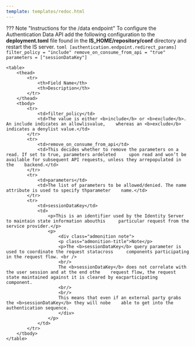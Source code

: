 ```yaml
---
template: templates/redoc.html
---
```


??? Note "Instructions for the /data endpoint"
    To configure the Authentication Data API add the following configuration to the **deployment.toml** file found in the **IS_HOME/repository/conf** directory and restart the IS server.
    ```toml
    [authentication.endpoint.redirect_params]
    filter_policy = "include"
    remove_on_consume_from_api = "true"
    parameters = ["sessionDataKey"]
    ```

    <table>
        <thead>
            <tr>
                <th>Field Name</th>
                <th>Description</th>
            </tr>
        </thead>
        <tbody>
            <tr>
                <td>filter_policy</td>
                <td>The value is either <b>include</b> or <b>exclude</b>. An include indicates an allowlisvalue,    whereas an <b>exclude</b> indicates a denylist value.</td>
            </tr>
            <tr>
                <td>remove_on_consume_from_api</td>
                <td>This decides whether to remove the parameters on a read. If set to true, parameters ardeleted     upon read and won’t be available for subsequent API requests, unless they arrepopulated in the    backend.</td>
            </tr>
            <tr>
                <td>parameters</td>
                <td>The list of parameters to be allowed/denied. The name attribute is used to specify thparameter    name.</td>
            </tr>
            <tr>
                <td>sessionDataKey</td>
                <td>
                    <p>This is an identifier used by the Identity Server to maintain state information abouthis     particular request from the service provider.</p>
                    <p>
                        <div class="admonition note">
                        <p class="admonition-title">Note</p>
                        <p>The <b>sessionDataKey</b> query parameter is used to coordinate the request statacross     components participating in the request flow. <br />
                        <br/>
                        The <b>sessionDataKey</b> does not correlate with the user session and at the end othe    request flow, the request state maintained against it is cleared by eacparticipating    component.
                        <br/>
                        <br/>
                        This means that even if an external party grabs the <b>sessionDataKey</b> they will nobe    able to get into the authentication sequence.
                        </div>
                    </p>
                </td>
            </tr>
        </tbody>
    </table>

<redoc spec-url="../../apis/restapis/authentication.yaml"></redoc>
